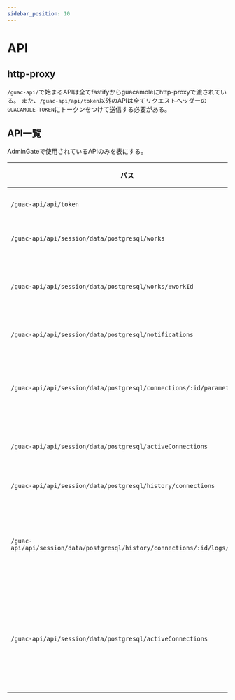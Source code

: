 ```yaml
---
sidebar_position: 10
---
```

# API
## http-proxy

`/guac-api/`で始まるAPIは全てfastifyからguacamoleにhttp-proxyで渡されている。
また、`/guac-api/api/token`以外のAPIは全てリクエストヘッダーの`GUACAMOLE-TOKEN`にトークンをつけて送信する必要がある。

## API一覧

AdminGateで使用されているAPIのみを表にする。

| パス                                                                      | Method | レスポンス内容                                                                                    |
|---------------------------------------------------------------------------|--------|---------------------------------------------------------------------------------------------------|
| `/guac-api/api/token`                                                     | GET    | トークンの取得ができる。                                                                          |
| `/guac-api/api/session/data/postgresql/works`                             | GET    | 作業と一覧を取得できる。                                                                          |
| `/guac-api/api/session/data/postgresql/works/:workId`                     | GET    | 作業のうち`identifier`が`:workId`のものを単体取得できる。                                         |
| `/guac-api/api/session/data/postgresql/notifications`                     | GET    | お知らせの一覧を取得できる。                                                                      |
| `/guac-api/api/session/data/postgresql/connections/:id/parameters`        | GET    | 接続先のうち`identifier`が`:id`のパラメータを取得できる。                                         |
| `/guac-api/api/session/data/postgresql/activeConnections`                 | GET    | アクティブな接続の一覧を取得できる。                                                              |
| `/guac-api/api/session/data/postgresql/history/connections`               | GET    | 接続履歴一覧が取得できる。                                                                        |
| `/guac-api/api/session/data/postgresql/history/connections/:id/logs/:key` | GET    | 履歴のうち`identifier`が`:id`で`logs`のkeyが`:key`のものをダウンロードできる。                    |
| `/guac-api/api/session/data/postgresql/activeConnections`                 | PATCH  | bodyに指定された内容をアクティブな接続に対して実行できる。AdminGateでは`remove`のみ使用している。 |
